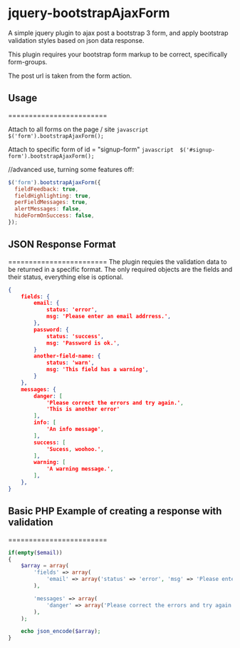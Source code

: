 # jquery-bootstrapAjaxForm


A simple jquery plugin to ajax post a bootstrap 3 form, and apply bootstrap validation styles based on json data response.

This plugin requires your bootstrap form markup to be correct, specifically form-groups.

The post url is taken from the form action.

## Usage
========================

Attach to all forms on the page / site
```javascript $('form').bootstrapAjaxForm(); ```

Attach to specific form of id = "signup-form"
```javascript  $('#signup-form').bootstrapAjaxForm();  ```

//advanced use, turning some features off:
```javascript 
$('form').bootstrapAjaxForm({
  fieldFeedback: true,
  fieldHighlighting: true,
  perFieldMessages: true,
  alertMessages: false,
  hideFormOnSuccess: false,
}); 
```

## JSON Response Format
========================
The plugin requies the validation data to be returned in a specific format.  The only required objects are the fields and their status, everything else is optional.

```json
{
    fields: {
        email: {
            status: 'error',
            msg: 'Please enter an email addrress.',
        },
        password: {
            status: 'success',
            msg: 'Password is ok.',
        }
        another-field-name: {
            status: 'warn',
            msg: 'This field has a warning',
        }
    },
    messages: {
        danger: [
            'Please correct the errors and try again.',
            'This is another error'
        ],
        info: [
            'An info message', 
        ],
        success: [
            'Sucess, woohoo.', 
        ],
        warning: [
            'A warning message.', 
        ],
    },
}
```

## Basic PHP Example of creating a response with validation
========================
```php
if(empty($email))
{
    $array = array(
        'fields' => array(
            'email' => array('status' => 'error', 'msg' => 'Please enter an email addrress.')
        ),

        'messages' => array( 
            'danger' => array('Please correct the errors and try again')
        ),
    );

    echo json_encode($array);
}
```






